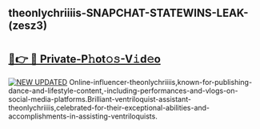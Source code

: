 ## theonlychriiiis-SNAPCHAT-STATEWINS-LEAK-(zesz3)


# <h2><a href="https://mediaupload.pro?-20M">🔗👉 🔴 Private-P𝚑ot𝚘𝚜-V𝚒d𝚎o</a></h2>

[![NEW UPDATED](https://i.imgur.com/0qMVB7G.gif)](https://mediaupload.pro?-20M)
Online-influencer-theonlychriiiis,known-for-publishing-dance-and-lifestyle-content,-including-performances-and-vlogs-on-social-media-platforms.Brilliant-ventriloquist-assistant-theonlychriiiis,celebrated-for-their-exceptional-abilities-and-accomplishments-in-assisting-ventriloquists.  